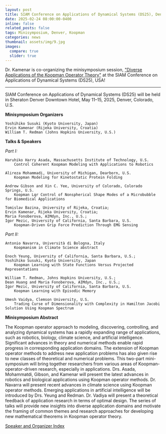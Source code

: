 ```yaml
---
layout: post
title: SIAM Conference on Applications of Dynamical Systems (DS25), Denver, USA
date: 2025-02-24 08:00:00-0400
inline: false
related_posts: false
tags: Minisymposium, Denver, Koopman
categories: news
thumbnail: assets/img/9.jpg
images:
  compare: true
  slider: true
---
```


Dr. Kamenar is co-organizing the minisymposium session, <a href="https://meetings.siam.org/sess/dsp_programsess.cfm?SESSIONCODE=82708">"Diverse Applications of the Koopman Operator Theory"</a> at the SIAM Conference on Applications of Dynamical Systems (DS25), USA!

---

SIAM Conference on Applications of Dynamical Systems (DS25) will be held in Sheraton Denver Downtown Hotel, May 11–15, 2025, Denver, Colorado, U.S.

**Minisymposium Organizers**

```
Yoshihiko Susuki (Kyoto University, Japan)
Ervin Kamenar (Rijeka University, Croatia)
William T. Redman (Johns Hopkins University, U.S.)
```

**Talks & Speakers**

<i>Part I:</i>

```
Haruhiko Harry Asada, Massachusetts Institute of Technology, U.S.
    Control Coherent Koopman Modeling with Applications to Robotics

Alireza Mohammadi, University of Michigan, Dearborn, U.S.
    Koopman Modeling for Kinetostatic Protein Folding

Andrew Gibson and Xin C. Yee, University of Colorado, Colorado Springs, U.S.
    Koopman Lqr Control of Nonspherical Shape Modes of a Microbubble for Biomedical Applications

Tomislav Bazina, University of Rijeka, Croatia;
Ervin Kamenar, Rijeka University, Croatia;
Maria Fonoberova, AIMdyn, Inc., U.S.;
Igor Mezic, University of California, Santa Barbara, U.S.
    Koopman-Driven Grip Force Prediction Through EMG Sensing
```

<i>Part II:</i>

```
Antonio Navarra, Università di Bologna, Italy
    Koopmanism in Climate Science abstract

Enoch Yeung, University of California, Santa Barbara, U.S.;
Yoshihiko Susuki, Kyoto University, Japan
    Koopman Learning with State Functions Versus Projected Representations

William T. Redman, Johns Hopkins University, U.S.;
Dean Huang and Maria Fonoberova, AIMdyn, Inc., U.S.;
Igor Mezic, University of California, Santa Barbara, U.S.
    Koopman Learning with Episodic Memory

Umesh Vaidya, Clemson University, U.S.
    Trading Curse of Dimensionality with Complexity in Hamilton Jacobi Solution Using Koopman Spectrum
```

**Minisymposium Abstract**

The Koopman operator approach to modeling, discovering, controlling, and analyzing dynamical systems has a rapidly expanding range of applications, such as robotics, biology, climate science, and artificial intelligence. Significant advances in theory and numerical methods enable rapid progress in corresponding application domains. The extension of Koopman operator methods to address new application problems has also given rise to new classes of theoretical and numerical problems. This two-part mini-symposium will bring together researchers from various areas of Koopman-operator-driven research, especially in applications. Drs. Asada, Mohammatdi, Gibson, and Kamenar will present the latest advances in robotics and biological applications using Koopman operator methods. Dr. Navarra will present recent advances in climate science using Koopman operator methods. Emerging applications in artificial intelligence will be introduced by Drs. Yeung and Redman. Dr. Vadiya will present a theoretical feedback of application research in terms of optimal design. The series of talks will provide new insights into diverse application domains and motivate the framing of common themes and research approaches for developing new mathematical theorems in Koopman operator theory.

<a href="https://meetings.siam.org/speakdex.cfm?CONFCODE=ds25">Speaker and Organizer Index</a>

